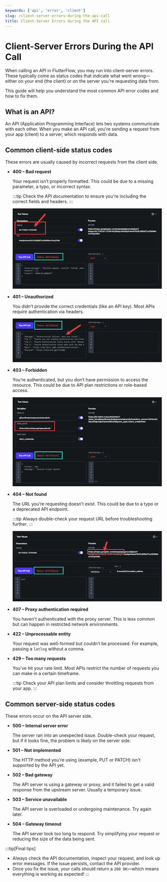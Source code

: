 ```yaml
---
keywords: ['api', 'error', 'client']
slug: /client-server-errors-during-the-api-call
title: Client-Server Errors during the API call
---
```

# Client-Server Errors During the API Call


When calling an API in FlutterFlow, you may run into client-server errors. These typically come as status codes that indicate what went wrong—either on your end (the client) or on the server you're requesting data from.

This guide will help you understand the most common API error codes and how to fix them.

## What is an API?

An API (Application Programming Interface) lets two systems communicate with each other. When you make an API call, you're sending a request from your app (client) to a server, which responds with data.

## Common client-side status codes

These errors are usually caused by incorrect requests from the client side.

- **400 – Bad request**

    Your request isn’t properly formatted. This could be due to a missing parameter, a typo, or incorrect syntax.

    :::tip
    Check the API documentation to ensure you're including the correct fields and headers.
    :::

    ![400 Example](../assets/20250430121351345482.png)

- **401 – Unauthorized**

    You didn’t provide the correct credentials (like an API key). Most APIs require authentication via headers.

    ![401 Example](../assets/20250430121350799148.png)

- **403 – Forbidden**

    You’re authenticated, but you don’t have permission to access the resource. This could be due to API plan restrictions or role-based access.

    ![403 Example](../assets/20250430121351077308.png)

- **404 – Not found**

    The URL you’re requesting doesn’t exist. This could be due to a typo or a deprecated API endpoint.

    :::tip
    Always double-check your request URL before troubleshooting further.
    :::

    ![404 Example](../assets/20250430121350517804.png)

- **407 – Proxy authentication required**

    You haven't authenticated with the proxy server. This is less common but can happen in restricted network environments.

- **422 – Unprocessable entity**

    Your request was well-formed but couldn’t be processed. For example, passing a `latlng` without a comma.

- **429 – Too many requests**

    You’ve hit your rate limit. Most APIs restrict the number of requests you can make in a certain timeframe.

    :::tip
    Check your API plan limits and consider throttling requests from your app.
    :::

## Common server-side status codes

These errors occur on the API server side.

- **500 – Internal server error**

    The server ran into an unexpected issue. Double-check your request, but if it looks fine, the problem is likely on the server side.

- **501 – Not implemented**

    The HTTP method you're using (example, PUT or PATCH) isn't supported by the API yet.

- **502 – Bad gateway**

    The API server is using a gateway or proxy, and it failed to get a valid response from the upstream server. Usually a temporary issue.

- **503 – Service unavailable**

    The API server is overloaded or undergoing maintenance. Try again later.

- **504 – Gateway timeout**

    The API server took too long to respond. Try simplifying your request or reducing the size of the data being sent.

:::tip[Final tips]
- Always check the API documentation, inspect your request, and look up error messages. If the issue persists, contact the API provider.
- Once you fix the issue, your calls should return a `200 OK`—which means everything is working as expected!
:::